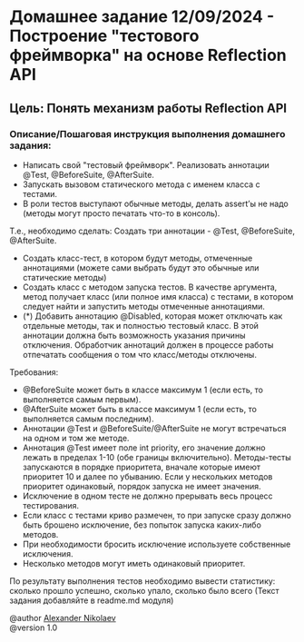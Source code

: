 # Домашнее задание 12/09/2024 - Построение "тестового фреймворка" на основе Reflection API
## Цель: Понять механизм работы Reflection API
### Описание/Пошаговая инструкция выполнения домашнего задания:
* Написать свой "тестовый фреймворк". Реализовать аннотации @Test, @BeforeSuite, @AfterSuite. 
* Запускать вызовом статического метода с именем класса с тестами. 
* В роли тестов выступают обычные методы, делать assert’ы не надо (методы могут просто печатать что-то в консоль).

Т.е., необходимо сделать:
Создать три аннотации - @Test, @BeforeSuite, @AfterSuite.
- Создать класс-тест, в котором будут методы, отмеченные аннотациями (можете сами выбрать будут это обычные или статические методы)
- Создать класс с методом запуска тестов. В качестве аргумента, метод получает класс (или полное имя класса) с тестами, 
в котором следует найти и запустить методы отмеченные аннотациями.
- (*) Добавить аннотацию @Disabled, которая может отключать как отдельные методы, так и полностью тестовый класс. 
В этой аннотации должна быть возможность указания причины отключения. Обработчик аннотаций должен в процессе работы 
отпечатать сообщения о том что класс/методы отключены.

Требования:
- @BeforeSuite может быть в классе максимум 1 (если есть, то выполняется самым первым).
- @AfterSuite может быть в классе максимум 1 (если есть, то выполняется самым последним).
- Аннотации @Test и @BeforeSuite/@AfterSuite не могут встречаться на одном и том же методе.
- Аннотация @Test имеет поле int priority, его значение должно лежать в пределах 1-10 (обе границы включительно). 
Методы-тесты запускаются в порядке приоритета, вначале которые имеют приоритет 10 и далее по убыванию. 
Если у нескольких методов приоритет одинаковый, порядок запуска не имеет значения.
- Исключение в одном тесте не должно прерывать весь процесс тестирования.
- Если класс с тестами криво размечен, то при запуске сразу должно быть брошено исключение, без попыток запуска 
каких-либо методов. 
- При необходимости бросить исключение используете собственные исключения.
- Несколько методов могут иметь одинаковый приоритет.

По результату выполнения тестов необходимо вывести статистику: сколько прошло успешно, сколько упало, сколько было всего
(Текст задания добавляйте в readme.md модуля)

@author [Alexander Nikolaev](https://github.com/AlexNika)\
@version 1.0
